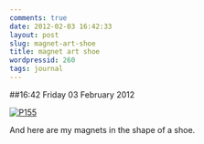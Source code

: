 ```yaml
---
comments: true
date: 2012-02-03 16:42:33
layout: post
slug: magnet-art-shoe
title: magnet art shoe
wordpressid: 260
tags: journal
---
```


##16:42 Friday 03 February 2012

[![P155](http://getfile5.posterous.com/getfile/files.posterous.com/thunderrabbit/CejdayJHBbyFGtwcDpFJFFCIEIbHuiggkdairwzIruGGHaDxaAbzCkEDHfjI/p155.jpg.scaled500.jpg)](http://getfile9.posterous.com/getfile/files.posterous.com/thunderrabbit/CejdayJHBbyFGtwcDpFJFFCIEIbHuiggkdairwzIruGGHaDxaAbzCkEDHfjI/p155.jpg.scaled1000.jpg)

And here are my magnets in the shape of a shoe.
